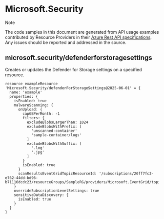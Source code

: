 # Microsoft.Security
  
> [!NOTE]
> The code samples in this document are generated from API usage examples contributed by Resource Providers in their [Azure Rest API specifications](https://github.com/Azure/azure-rest-api-specs). Any issues should be reported and addressed in the source.


## microsoft.security/defenderforstoragesettings

Creates or updates the Defender for Storage settings on a specified resource.
```bicep
resource exampleResource 'Microsoft.Security/defenderForStorageSettings@2025-06-01' = {
  name: 'example'
  properties: {
    isEnabled: true
    malwareScanning: {
      onUpload: {
        capGBPerMonth: -1
        filters: {
          excludeBlobsLargerThan: 1024
          excludeBlobsWithPrefix: [
            'unscanned-container'
            'sample-container/logs'
          ]
          excludeBlobsWithSuffix: [
            '.log'
            '.jpg'
          ]
        }
        isEnabled: true
      }
      scanResultsEventGridTopicResourceId: '/subscriptions/20ff7fc3-e762-44dd-bd96-b71116dcdc23/resourceGroups/SampleRG/providers/Microsoft.EventGrid/topics/sampletopic'
    }
    overrideSubscriptionLevelSettings: true
    sensitiveDataDiscovery: {
      isEnabled: true
    }
  }
}
```
